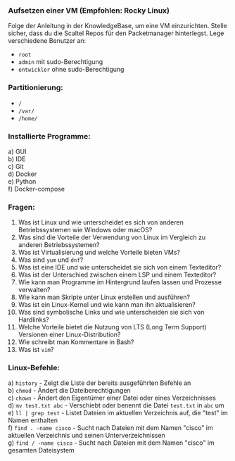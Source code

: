 ### Aufsetzen einer VM (Empfohlen: Rocky Linux) 

Folge der Anleitung in der KnowledgeBase, um eine VM einzurichten. Stelle sicher, dass du die Scaltel Repos für den Packetmanager hinterlegst. Lege verschiedene Benutzer an:

- `root`
- `admin` mit sudo-Berechtigung
- `entwickler` ohne sudo-Berechtigung

### Partitionierung:

- `/`
- `/var/`
- `/home/`

### Installierte Programme:

a) GUI  
b) IDE  
c) Git  
d) Docker  
e) Python  
f) Docker-compose  

### Fragen:

1. Was ist Linux und wie unterscheidet es sich von anderen Betriebssystemen wie Windows oder macOS?
2. Was sind die Vorteile der Verwendung von Linux im Vergleich zu anderen Betriebssystemen?
3. Was ist Virtualisierung und welche Vorteile bieten VMs?
4. Was sind `yum` und `dnf`?
5. Was ist eine IDE und wie unterscheidet sie sich von einem Texteditor?
6. Was ist der Unterschied zwischen einem LSP und einem Texteditor?
7. Wie kann man Programme im Hintergrund laufen lassen und Prozesse verwalten?
8. Wie kann man Skripte unter Linux erstellen und ausführen?
9. Was ist ein Linux-Kernel und wie kann man ihn aktualisieren?
10. Was sind symbolische Links und wie unterscheiden sie sich von Hardlinks?
11. Welche Vorteile bietet die Nutzung von LTS (Long Term Support) Versionen einer Linux-Distribution?
12. Wie schreibt man Kommentare in Bash?
13. Was ist `vim`?

### Linux-Befehle:

a) `history` - Zeigt die Liste der bereits ausgeführten Befehle an  
b) `chmod` - Ändert die Dateiberechtigungen  
c) `chown` - Ändert den Eigentümer einer Datei oder eines Verzeichnisses  
d) `mv test.txt abc` - Verschiebt oder benennt die Datei `test.txt` in `abc` um  
e) `ll | grep test` - Listet Dateien im aktuellen Verzeichnis auf, die "test" im Namen enthalten  
f) `find . -name cisco` - Sucht nach Dateien mit dem Namen "cisco" im aktuellen Verzeichnis und seinen Unterverzeichnissen  
g) `find / -name cisco` - Sucht nach Dateien mit dem Namen "cisco" im gesamten Dateisystem
